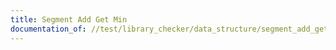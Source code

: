 ```yaml
---
title: Segment Add Get Min
documentation_of: //test/library_checker/data_structure/segment_add_get_min.test.py
---
```

